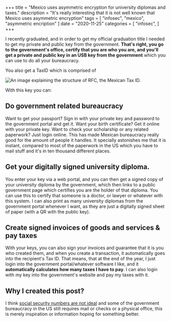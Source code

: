 +++
title = "Mexico uses asymmetric encryption for university diplomas and taxes."
description = "It's really interesting that it is not well known that Mexico uses asymmetric  encryption"
tags = [
    "infosec",
    "mexico",
    "asymmetric encription"
]
date = "2020-11-25"
categories = [
    "infosec",
]
+++

I recently graduated, and in order to get my official graduation title I needed to get my private and public key from the government. **That's right, you go to the government's office, certify that you are who you are, and you'll get a private and public key in an USB key from the government** which you can use to do all your bureaucracy. 

You also get a TaxID which is comprised of

![An image explaining the structure of RFC, the Mexican Tax ID.](/images/blog/rfc.png)

With this key you can:

## Do government related bureaucracy

Want to get your passport? Sign in with your private key and password to the government portal and get it. Want your birth certificate? Get it online with your private key. Want to check your scholarship or any related paperwork? Just login online. This has made Mexican bureaucracy really good for the amount of people it handles. It specially astonishes me that it is instant, compared to most of the paperwork in the US which you have to mail stuff and it's in ten thousand different places.

## Get your digitally signed university diploma.

You enter your key via a web portal, and you can then get a signed copy of your university diploma by the government, which then links to a public government page which certifies you are the holder of that diploma. You can use this to certify that someone is a doctor, or lawyer or whatever with this system. I can also print as many university diplomas from the government portal whenever I want, as they are just a digitally signed sheet of paper (with a QR with the public key).

## Create signed invoices of goods and services & pay taxes

With your keys, you can also sign your invoices and guarantee that it is you who created them, and when you create a transaction, it automatically goes into the recipient's Tax ID. That means, that at the end of the year, I just login into the government portal/whatever software I like, and it **automatically calculates how many taxes I have to pay**. I can also login with my key into the government's website and pay my taxes with it.

## Why I created this post?

I think [social security numbers are not ideal](https://www.youtube.com/watch?v=Erp8IAUouus) and some of the government bureaucracy in the US still requires mail or checks or a physical office, this is merely inspiration or information hoping for something better.







